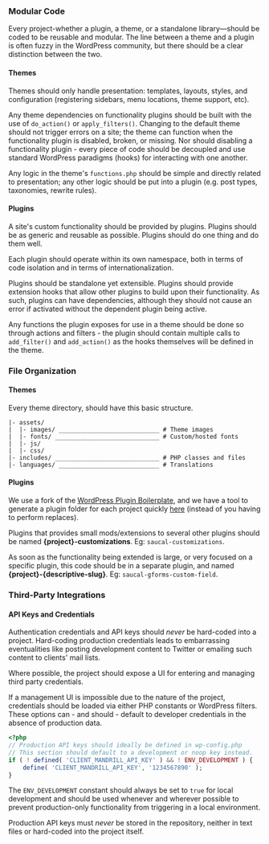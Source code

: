 ### Modular Code

Every project-whether a plugin, a theme, or a standalone library—should be coded to be reusable and modular. The line between a theme and a plugin is often fuzzy in the WordPress community, but there should be a clear distinction between the two.

#### Themes

Themes should only handle presentation: templates, layouts, styles, and configuration (registering sidebars, menu locations, theme support, etc).

Any theme dependencies on functionality plugins should be built with the use of `do_action()` or `apply_filters()`. Changing to the default theme should not trigger errors on a site; the theme can function when the functionality plugin is disabled, broken, or missing. Nor should disabling a functionality plugin - every piece of code should be decoupled and use standard WordPress paradigms (hooks) for interacting with one another.

Any logic in the theme's `functions.php` should be simple and directly related to presentation; any other logic should be put into a plugin (e.g. post types, taxonomies, rewrite rules).

#### Plugins

A site's custom functionality should be provided by plugins. Plugins should be as generic and reusable as possible. Plugins should do one thing and do them well.

Each plugin should operate within its own namespace, both in terms of code isolation and in terms of internationalization.

Plugins should be standalone yet extensible. Plugins should provide extension hooks that allow other plugins to build upon their functionality. As such, plugins can have dependencies, although they should not cause an error if activated without the dependent plugin being active.

Any functions the plugin exposes for use in a theme should be done so through actions and filters - the plugin should contain multiple calls to `add_filter()` and `add_action()` as the hooks themselves will be defined in the theme.

### File Organization

#### Themes

Every theme directory, should have this basic structure.

```
|- assets/
|  |- images/ ____________________________ # Theme images
|  |- fonts/ _____________________________ # Custom/hosted fonts
|  |- js/
|  |- css/
|- includes/ _____________________________ # PHP classes and files
|- languages/ ____________________________ # Translations
```

#### Plugins

We use a fork of the [WordPress Plugin Boilerplate](https://github.com/saucal/WordPress-Plugin-Boilerplate), and we have a tool to generate a plugin folder for each project quickly [here](http://bitcoinlabs.saucal.com:3456/) (instead of you having to perform replaces).

Plugins that provides small mods/extensions to several other plugins should be named **{project}-customizations**. Eg: `saucal-customizations`. 

As soon as the functionality being extended is large, or very focused on a specific plugin, this code should be in a separate plugin, and named **{project}-{descriptive-slug}**. Eg: `saucal-gforms-custom-field`.

### Third-Party Integrations

#### API Keys and Credentials

Authentication credentials and API keys should _never_ be hard-coded into a project. Hard-coding production credentials leads to embarrassing eventualities like posting development content to Twitter or emailing such content to clients' mail lists.

Where possible, the project should expose a UI for entering and managing third party credentials.

If a management UI is impossible due to the nature of the project, credentials should be loaded via either PHP constants or WordPress filters. These options can - and should - default to developer credentials in the absence of production data.

```php
<?php
// Production API keys should ideally be defined in wp-config.php
// This section should default to a development or noop key instead.
if ( ! defined( 'CLIENT_MANDRILL_API_KEY' ) && ! ENV_DEVELOPMENT ) {
	define( 'CLIENT_MANDRILL_API_KEY', '1234567890' );
}
```

The `ENV_DEVELOPMENT` constant should always be set to `true` for local development and should be used whenever and wherever possible to prevent production-only functionality from triggering in a local environment.

Production API keys must _never_ be stored in the repository, neither in text files or hard-coded into the project itself.
